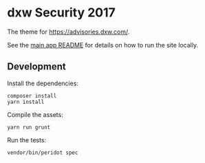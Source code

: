 # dxw Security 2017

The theme for https://advisories.dxw.com/.

See the [main app README](../../../README.md) for details on how to run the site locally.

## Development

Install the dependencies:

```
composer install
yarn install
```

Compile the assets:

```
yarn run grunt
```

Run the tests:

```
vendor/bin/peridot spec
```
